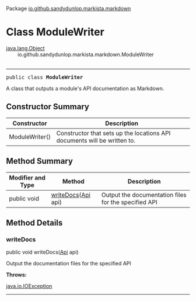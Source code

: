 Package [io.github.sandydunlop.markista.markdown](index.md)

# Class ModuleWriter
[java.lang.Object](https://docs.oracle.com/en/java/javase/24/docs/api/java.base/java/lang/Object.html)<br/>
        io.github.sandydunlop.markista.markdown.ModuleWriter<br/>
<br/>

----

<span style="font-family: monospace;">public class __ModuleWriter__</span>

A class that outputs a module's API documentation as Markdown.


## Constructor Summary

| Constructor    | Description                                                              |
|----------------|--------------------------------------------------------------------------|
| ModuleWriter() | Constructor that sets up the locations API documents will be written to. |

## Method Summary

| Modifier and Type | Method                                              | Description                                          |
|-------------------|-----------------------------------------------------|------------------------------------------------------|
| public void       | [writeDocs](#writedocs)([Api](../model/Api.md) api) | Output the documentation files for the specified API |

## Method Details

### writeDocs

public void writeDocs([Api](../model/Api.md) api)

Output the documentation files for the specified API

**Throws:**

[java.io.IOException](https://docs.oracle.com/en/java/javase/24/docs/api/java.base/java/io/IOException.html)


---

